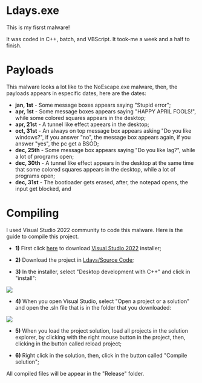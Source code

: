 # Ldays.exe

This is my fisrst malware!

It was coded in C++, batch, and VBScript. It took-me a week and a half to finish.

# Payloads

This malware looks a lot like to the NoEscape.exe malware, then, the payloads appears in especific dates, here are the dates:

- **jan, 1st** - Some message boxes appears saying "Stupid error";
- **apr, 1st** - Some message boxes appears saying "HAPPY APRIL FOOLS!", while some colored squares appears in the desktop;
- **apr, 21st** - A tunnel like effect apeears in the desktop;
- **oct, 31st** - An always on top message box appears asking "Do you like windows?", if you answer "no", the message box appears again, if you answer "yes", the pc get a BSOD;
- **dec, 25th** - Some message box appears saying "Do you like lag?", while a lot of programs open;
- **dec, 30th** - A tunnel like effect appears in the desktop at the same time that some colored squares appears in the desktop, while a lot of programs open;
- **dec, 31st** - The bootloader gets erased, after, the notepad opens, the input get blocked, and 

# Compiling

I used Visual Studio 2022 community to code this malware. Here is the guide to compile this project.

 - **1)** First click [here](https://visualstudio.microsoft.com/pt-br/downloads/) to download [Visual Studio 2022](https://visualstudio.microsoft.com/pt-br/downloads/) installer;

 - **2)** Download the project in [Ldays/Source Code](https://github.com/robertohermenegildodias/Ldays/tree/main/Source%20Code);

 - **3)** In the installer, select "Desktop development with C++" and click in "install":
 
 ![](https://raw.githubusercontent.com/robertohermenegildodias/Ldays/main/Images/vs2022-installer-workloads.png)
 - **4)** When you open Visual Studio, select "Open a project or a solution" and open the .sln file that is in the folder that you downloaded:
 
 ![](https://raw.githubusercontent.com/robertohermenegildodias/Ldays/main/Images/vsmainscreen.png)

 - **5)** When you load the project solution, load all projects in the solution explorer, by clicking with the right mouse button in the project, then, clicking in the button called reload project;

- **6)** Right click in the solution, then, click in the button called "Compile solution";

All compiled files will be appear in the "Release" folder.

